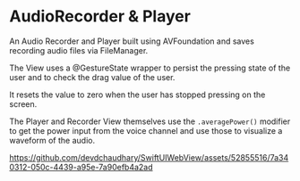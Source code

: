#  AudioRecorder & Player

An Audio Recorder and Player built using AVFoundation and saves recording audio files via FileManager.

The View uses a @GestureState wrapper to persist the pressing state of the user and to check the drag value of the user.

It resets the value to zero when the user has stopped pressing on the screen.

The Player and Recorder View themselves use the 
```.averagePower()```
modifier to get the power input from the voice channel and use those to visualize a waveform of the audio.

https://github.com/devdchaudhary/SwiftUIWebView/assets/52855516/7a340312-050c-4439-a95e-7a90efb4a2ad
